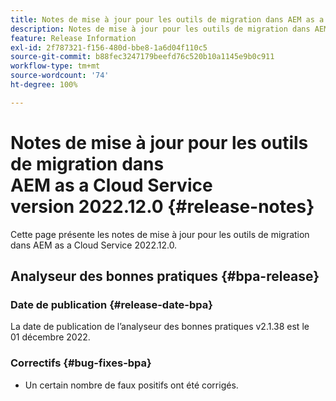 ```yaml
---
title: Notes de mise à jour pour les outils de migration dans AEM as a Cloud Service version 2022.12.0
description: Notes de mise à jour pour les outils de migration dans AEM as a Cloud Service version 2022.12.0
feature: Release Information
exl-id: 2f787321-f156-480d-bbe8-1a6d04f110c5
source-git-commit: b88fec3247179beefd76c520b10a1145e9b0c911
workflow-type: tm+mt
source-wordcount: '74'
ht-degree: 100%

---
```


# Notes de mise à jour pour les outils de migration dans AEM as a Cloud Service version 2022.12.0 {#release-notes}

Cette page présente les notes de mise à jour pour les outils de migration dans AEM as a Cloud Service 2022.12.0.

## Analyseur des bonnes pratiques {#bpa-release}

### Date de publication {#release-date-bpa}

La date de publication de l’analyseur des bonnes pratiques v2.1.38 est le 01 décembre 2022.

### Correctifs {#bug-fixes-bpa}

* Un certain nombre de faux positifs ont été corrigés.
